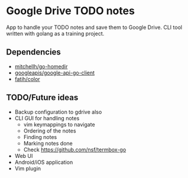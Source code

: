 # Google Drive TODO notes

App to handle your TODO notes and save them to Google Drive. CLI tool written with golang as a
training project.

## Dependencies

* [mitchellh/go-homedir](https://github.com/mitchellh/go-homedir)
* [googleapis/google-api-go-client](https://github.com/googleapis/google-api-go-client)
* [fatih/color](https://github.com/fatih/color)

## TODO/Future ideas

* Backup configuration to gdrive also
* CLI GUI for handling notes
    * vim keymappings to navigate
    * Ordering of the notes
    * Finding notes
    * Marking notes done
    * Check https://github.com/nsf/termbox-go
* Web UI
* Android/iOS application
* Vim plugin
